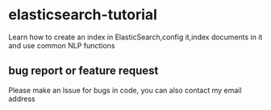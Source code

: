 # elasticsearch-tutorial
Learn how to create an index in ElasticSearch,config it,index documents in it and use common NLP functions
## bug report or feature request
Please make an Issue for bugs in code, you can also contact my email address
